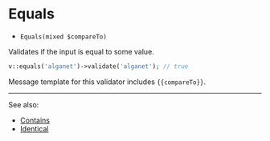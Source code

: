 # Equals

- `Equals(mixed $compareTo)`

Validates if the input is equal to some value.

```php
v::equals('alganet')->validate('alganet'); // true
```

Message template for this validator includes `{{compareTo}}`.

***
See also:

  * [Contains](Contains.md)
  * [Identical](Identical.md)
